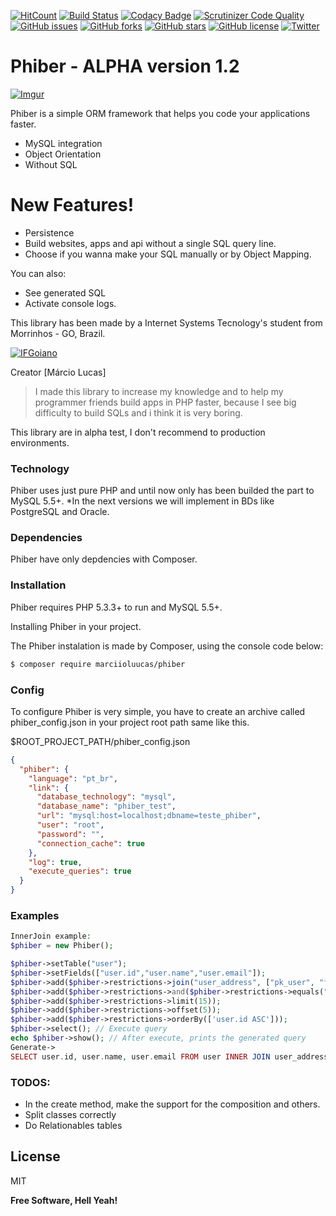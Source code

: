 [![HitCount](http://hits.dwyl.io/marciioluucas/phiber.svg)](http://hits.dwyl.io/marciioluucas/phiber)
[![Build Status](https://travis-ci.org/marciioluucas/phiber.svg?branch=master)](https://travis-ci.org/marciioluucas/phiber)
[![Codacy Badge](https://api.codacy.com/project/badge/Grade/db9f41d9b8144d27ab90a0350cb25a28)](https://www.codacy.com/app/marciioluucas/phiber?utm_source=github.com&amp;utm_medium=referral&amp;utm_content=marciioluucas/phiber&amp;utm_campaign=Badge_Grade)
[![Scrutinizer Code Quality](https://scrutinizer-ci.com/g/marciioluucas/phiber/badges/quality-score.png?b=master)](https://scrutinizer-ci.com/g/marciioluucas/phiber/?branch=master)
[![GitHub issues](https://img.shields.io/github/issues/marciioluucas/phiber.svg)](https://github.com/marciioluucas/phiber/issues)
[![GitHub forks](https://img.shields.io/github/forks/marciioluucas/phiber.svg)](https://github.com/marciioluucas/phiber/network)
[![GitHub stars](https://img.shields.io/github/stars/marciioluucas/phiber.svg)](https://github.com/marciioluucas/phiber/stargazers)
[![GitHub license](https://img.shields.io/badge/license-MIT-blue.svg)](https://raw.githubusercontent.com/marciioluucas/phiber/master/license)
[![Twitter](https://img.shields.io/twitter/url/https/github.com/marciioluucas/phiber.svg?style=social)](https://twitter.com/intent/tweet?text=Wow:&url=%5Bobject%20Object%5D)

# Phiber - ALPHA version 1.2

[![Imgur](http://i.imgur.com/Ad02NS2.png)](https://marciioluucas.github.io/phiber)

Phiber is a simple ORM framework that helps you code your applications faster.

  - MySQL integration
  - Object Orientation
  - Without SQL

# New Features!

  - Persistence
  - Build websites, apps and api without a single SQL query line.
  - Choose if you wanna make your SQL manually or by Object Mapping.
  


You can also:
  - See generated SQL
  - Activate console logs.
  
This library has been made by a Internet Systems Tecnology's student from Morrinhos - GO, Brazil.

[![IFGoiano](https://img.shields.io/badge/IF-Goiano-brightgreen.svg)](https://www.ifgoiano.edu.br/morrinhos)

Creator [Márcio Lucas]

> I made this library to increase my knowledge and to help my programmer friends build apps in PHP faster, because I see big difficulty to build SQLs and i think it is very boring. 

This library are in alpha test, I don't recommend to production environments.

### Technology

Phiber uses just pure PHP and until now only has been builded the part to MySQL 5.5+.
*In the next versions we will implement in BDs like PostgreSQL and Oracle.


### Dependencies

Phiber have only depdencies with Composer.


### Installation

Phiber requires  PHP 5.3.3+ to run and MySQL 5.5+.

Installing Phiber in your project.

The Phiber instalation is made by Composer, using the console code below:
```sh
$ composer require marciioluucas/phiber
```

### Config

To configure Phiber is very simple,
you have to create an archive called phiber_config.json in your project root path 
same like this.

$ROOT_PROJECT_PATH/phiber_config.json
```json
{
  "phiber": {
    "language": "pt_br", 
    "link": {
      "database_technology": "mysql", 
      "database_name": "phiber_test", 
      "url": "mysql:host=localhost;dbname=teste_phiber", 
      "user": "root", 
      "password": "", 
      "connection_cache": true 
    },
    "log": true, 
    "execute_queries": true
  }
}
```

### Examples
```php
InnerJoin example:
$phiber = new Phiber();

$phiber->setTable("user");
$phiber->setFields(["user.id","user.name","user.email"]);
$phiber->add($phiber->restrictions->join("user_address", ["pk_user", "fk_user"]));
$phiber->add($phiber->restrictions->and($phiber->restrictions->equals("user.id","1"), $phiber->restrictions->like("user.name","Marcio") ));
$phiber->add($phiber->restrictions->limit(15));
$phiber->add($phiber->restrictions->offset(5));
$phiber->add($phiber->restrictions->orderBy(['user.id ASC']));
$phiber->select(); // Execute query
echo $phiber->show(); // After execute, prints the generated query
Generate->
SELECT user.id, user.name, user.email FROM user INNER JOIN user_address ON pk_user = fk_user  WHERE (user.id = :condition_user.id AND user.name LIKE CONCAT('%',:condition_user.name,'%')) ORDER BY user.id ASC LIMIT 15  OFFSET 5;
```

### TODOS:

 - In the create method, make the support for the composition and others.
 - Split classes correctly
 - Do Relationables tables

License
----

MIT


**Free Software, Hell Yeah!**
